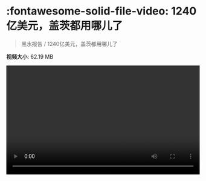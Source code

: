 # :fontawesome-solid-file-video: 1240亿美元，盖茨都用哪儿了

> 黑水报告 / 1240亿美元，盖茨都用哪儿了

**视频大小**: 62.19 MB

<video id="V-c426975dfbc0e52c693290a43c6c63c7" width="512" height="288" preload="none" playsinline webkit-playsinline></video>